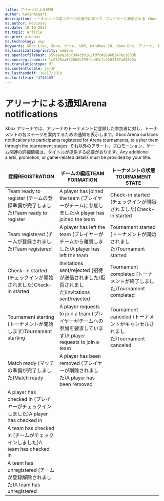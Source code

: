 ```yaml
---
title: アリーナによる通知
author: KevinAsgari
description: トーナメントの各ステージの進行に伴って、プレイヤーに表示される Xbox アリーナの通知について説明します。
ms.author: kevinasg
ms.date: 10-10-2017
ms.topic: article
ms.prod: windows
ms.technology: uwp
keywords: Xbox Live, Xbox, ゲーム, UWP, Windows 10, Xbox One, アリーナ, トーナメント, UX
ms.localizationpriority: medium
ms.openlocfilehash: 559ea8e1d8c3d4cb01c2fdfc49996b347ec1683b
ms.sourcegitcommit: 1c6325aa572868b789fcdd2efc9203f67a83872a
ms.translationtype: MT
ms.contentlocale: ja-JP
ms.lasthandoff: 10/17/2018
ms.locfileid: "4740489"
---
```

# <a name="arena-notifications"></a><span data-ttu-id="3dd17-104">アリーナによる通知</span><span class="sxs-lookup"><span data-stu-id="3dd17-104">Arena notifications</span></span>

<span data-ttu-id="3dd17-105">Xbox アリーナでは、アリーナのトーナメントに登録した参加者に対し、トーナメントの各ステージを案内するための通知を表示します。</span><span class="sxs-lookup"><span data-stu-id="3dd17-105">Xbox Arena surfaces notifications to participants registered for Arena tournaments, to usher them through the tournament stages.</span></span> <span data-ttu-id="3dd17-106">それ以外のアラート、プロモーション、ゲーム関連の詳細情報は、タイトルが提供する必要があります。</span><span class="sxs-lookup"><span data-stu-id="3dd17-106">Any additional alerts, promotion, or game-related details must be provided by your title.</span></span>

<span data-ttu-id="3dd17-107">登録</span><span class="sxs-lookup"><span data-stu-id="3dd17-107">REGISTRATION</span></span> | <span data-ttu-id="3dd17-108">チームの編成</span><span class="sxs-lookup"><span data-stu-id="3dd17-108">TEAM FORMATION</span></span> | <span data-ttu-id="3dd17-109">トーナメントの状態</span><span class="sxs-lookup"><span data-stu-id="3dd17-109">TOURNAMENT STATE</span></span>
--- | --- | ---
<span data-ttu-id="3dd17-110">Team ready to register (チームの登録準備が完了しました)</span><span class="sxs-lookup"><span data-stu-id="3dd17-110">Team ready to register</span></span> | <span data-ttu-id="3dd17-111">A player has joined the team (プレイヤーがチームに参加しました)</span><span class="sxs-lookup"><span data-stu-id="3dd17-111">A player has joined the team</span></span> | <span data-ttu-id="3dd17-112">Check-in started (チェックインが開始されました)</span><span class="sxs-lookup"><span data-stu-id="3dd17-112">Check-in started</span></span>
<span data-ttu-id="3dd17-113">Team registered (チームが登録されました)</span><span class="sxs-lookup"><span data-stu-id="3dd17-113">Team registered</span></span> | <span data-ttu-id="3dd17-114">A player has left the team (プレイヤーがチームから離脱しました)</span><span class="sxs-lookup"><span data-stu-id="3dd17-114">A player has left the team</span></span> | <span data-ttu-id="3dd17-115">Tournament started (トーナメントが開始されました)</span><span class="sxs-lookup"><span data-stu-id="3dd17-115">Tournament started</span></span>
<span data-ttu-id="3dd17-116">Check-in started (チェックインが開始されました)</span><span class="sxs-lookup"><span data-stu-id="3dd17-116">Check-in started</span></span> | <span data-ttu-id="3dd17-117">Invitations sent/rejected (招待が送信されました/拒否されました)</span><span class="sxs-lookup"><span data-stu-id="3dd17-117">Invitations sent/rejected</span></span> | <span data-ttu-id="3dd17-118">Tournament completed (トーナメントが終了しました)</span><span class="sxs-lookup"><span data-stu-id="3dd17-118">Tournament completed</span></span>
<span data-ttu-id="3dd17-119">Tournament starting (トーナメントが開始します)</span><span class="sxs-lookup"><span data-stu-id="3dd17-119">Tournament starting</span></span> | <span data-ttu-id="3dd17-120">A player requests to join a team (プレイヤーがチームへの参加を要求しています)</span><span class="sxs-lookup"><span data-stu-id="3dd17-120">A player requests to join a team</span></span> | <span data-ttu-id="3dd17-121">Tournament canceled (トーナメントがキャンセルされました)</span><span class="sxs-lookup"><span data-stu-id="3dd17-121">Tournament canceled</span></span>
<span data-ttu-id="3dd17-122">Match ready (マッチの準備が完了しました)</span><span class="sxs-lookup"><span data-stu-id="3dd17-122">Match ready</span></span> | <span data-ttu-id="3dd17-123">A player has been removed (プレイヤーが削除されました)</span><span class="sxs-lookup"><span data-stu-id="3dd17-123">A player has been removed</span></span> |
<span data-ttu-id="3dd17-124">A player has checked in (プレイヤーがチェックインしました)</span><span class="sxs-lookup"><span data-stu-id="3dd17-124">A player has checked in</span></span> | |
<span data-ttu-id="3dd17-125">A team has checked in (チームがチェックインしました)</span><span class="sxs-lookup"><span data-stu-id="3dd17-125">A team has checked in</span></span> | |
<span data-ttu-id="3dd17-126">A team has unregistered (チームが登録解除されました)</span><span class="sxs-lookup"><span data-stu-id="3dd17-126">A team has unregistered</span></span> | |
